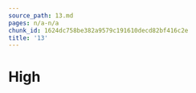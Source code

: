 ```yaml
---
source_path: 13.md
pages: n/a-n/a
chunk_id: 1624dc758be382a9579c191610decd82bf416c2e
title: '13'
---
```

# High
